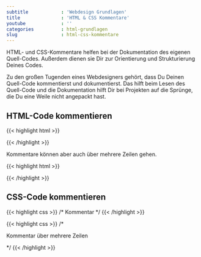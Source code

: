 ```yaml
---
subtitle            : 'Webdesign Grundlagen'
title               : 'HTML & CSS Kommentare'
youtube             : ''
categories          : html-grundlagen
slug                : html-css-kommentare
---
```

HTML- und CSS-Kommentare helfen bei der Dokumentation des eigenen Quell-Codes. Außerdem dienen sie Dir zur Orientierung und Strukturierung Deines Codes.
<!-- readmore -->

Zu den großen Tugenden eines Webdesigners gehört, dass Du Deinen Quell-Code kommentierst und dokumentierst. Das hilft beim Lesen des Quell-Code und die Dokumentation hilft Dir bei Projekten auf die Sprünge, die Du eine Weile nicht angepackt hast.

## HTML-Code kommentieren

{{< highlight html >}}
<!-- Kommentar -->
{{< /highlight >}}

Kommentare können aber auch über mehrere Zeilen gehen.

{{< highlight html >}}
<!--

Kommentar über mehrere Zeilen

-->
{{< /highlight >}}

## CSS-Code kommentieren

{{< highlight css >}}
/* Kommentar */
{{< /highlight >}}

{{< highlight css >}}
/*

Kommentar über mehrere Zeilen

*/
{{< /highlight >}}
